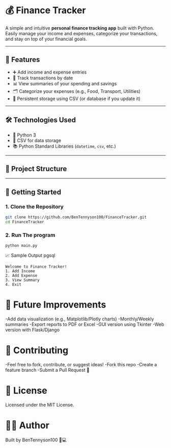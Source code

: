 # 💰 Finance Tracker

A simple and intuitive **personal finance tracking app** built with Python. Easily manage your income and expenses, categorize your transactions, and stay on top of your financial goals.

---

## 📌 Features

- ➕ Add income and expense entries
- 📅 Track transactions by date
- 📊 View summaries of your spending and savings
- 🗂️ Categorize your expenses (e.g., Food, Transport, Utilities)
- 💾 Persistent storage using CSV (or database if you update it)

---

## 🛠️ Technologies Used

- 🐍 Python 3
- 📁 CSV for data storage
- 📚 Python Standard Libraries (`datetime`, `csv`, etc.)

---

## 📂 Project Structure


---

## 🚀 Getting Started

### 1. Clone the Repository
```bash
git clone https://github.com/BenTennyson100/FinanceTracker.git
cd FinanceTracker
```
### 2. Run The program
```
python main.py
```
📈 Sample Output
pgsql
```
Welcome to Finance Tracker!
1. Add Income
2. Add Expense
3. View Summary
4. Exit
```
 # 🧠 Future Improvements
-Add data visualization (e.g., Matplotlib/Plotly charts)
-Monthly/Weekly summaries
-Export reports to PDF or Excel
-GUI version using Tkinter
-Web version with Flask/Django

# 🤝 Contributing
-Feel free to fork, contribute, or suggest ideas!
-Fork this repo
-Create a feature branch
-Submit a Pull Request 🚀

# 📜 License
Licensed under the MIT License.

# 👨‍💻 Author
Built by BenTennyson100 🧠💻
